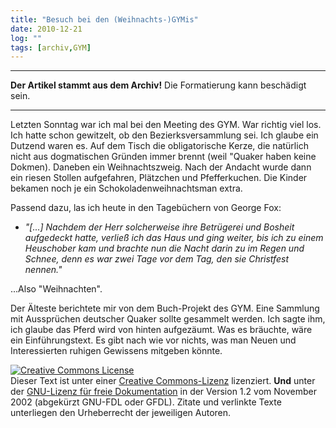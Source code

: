 ```yaml
---
title: "Besuch bei den (Weihnachts-)GYMis"
date: 2010-12-21
log: ""
tags: [archiv,GYM]
---
```

<hr><b>Der Artikel stammt aus dem Archiv!</b> Die Formatierung kann beschädigt sein.<hr>

Letzten Sonntag war ich mal bei den Meeting des GYM.  War richtig viel los. Ich hatte schon gewitzelt, ob den Bezierksversammlung sei. Ich glaube ein Dutzend waren es. Auf dem Tisch die obligatorische Kerze, die natürlich nicht aus dogmatischen Gründen immer brennt (weil "Quaker haben keine Dokmen).  Daneben ein Weihnachtszweig. Nach der Andacht wurde dann ein riesen Stollen aufgefahren, Plätzchen und Pfefferkuchen. Die Kinder bekamen noch je ein Schokoladenweihnachtsman extra. 

Passend dazu, las ich heute in den Tagebüchern von George Fox:

<ul>
<li><i>"[...] Nachdem der Herr solcherweise ihre Betrügerei und Bosheit aufgedeckt hatte, verließ ich das Haus und ging weiter, bis ich zu einem Heuschober kam und brachte nun die Nacht darin zu im Regen und Schnee, denn es war zwei Tage vor dem Tag, den sie Christfest nennen."</i></li>
</ul>

...Also "Weihnachten". 

Der Älteste berichtete mir von dem Buch-Projekt des GYM. Eine Sammlung mit Aussprüchen deutscher Quaker sollte gesammelt werden. Ich sagte ihm, ich glaube das Pferd wird von hinten aufgezäumt. Was es bräuchte, wäre ein Einführungstext. Es gibt nach wie vor nichts, was man Neuen und Interessierten ruhigen Gewissens mitgeben könnte. 




<a href="http://creativecommons.org/licenses/by-sa/3.0/de/" rel="license"><img src="http://i.creativecommons.org/l/by-sa/3.0/de/88x31.png" style="border-width: 0pt;" alt="Creative Commons License" /></a> <br />
Dieser <span rel="dc:type" href="http://purl.org/dc/dcmitype/Text" xmlns:dc="http://purl.org/dc/elements/1.1/">Text</span> ist unter einer <a href="http://creativecommons.org/licenses/by-sa/3.0/de/" rel="license">Creative Commons-Lizenz</a> lizenziert. <b>Und</b> unter der <a href="http://de.wikipedia.org/wiki/GFDL">GNU-Lizenz f&uuml;r freie Dokumentation</a> in der Version 1.2 vom November 2002 (abgek&uuml;rzt GNU-FDL oder GFDL). Zitate und verlinkte Texte unterliegen den Urheberrecht der jeweiligen Autoren.
